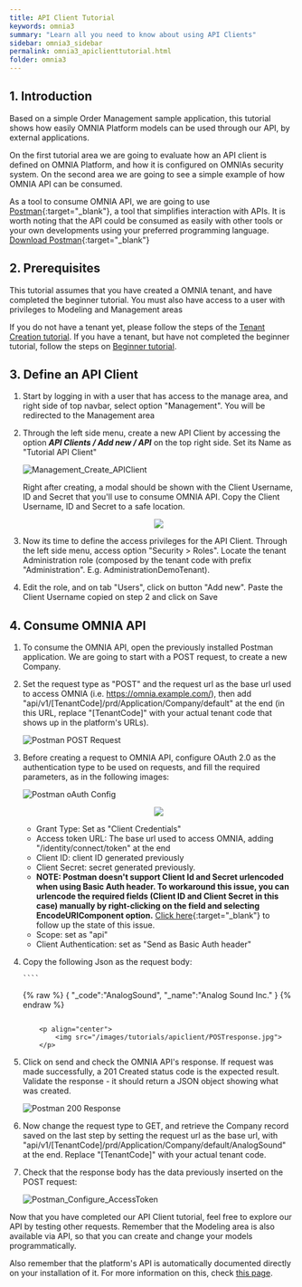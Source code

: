 ```yaml
---
title: API Client Tutorial
keywords: omnia3
summary: "Learn all you need to know about using API Clients"
sidebar: omnia3_sidebar
permalink: omnia3_apiclienttutorial.html
folder: omnia3
---
```


## 1. Introduction

Based on a simple Order Management sample application, this tutorial shows how easily OMNIA Platform models can be used through our API, by external applications.

On the first tutorial area we are going to evaluate how an API client is defined on OMNIA Platform, and how it is configured on OMNIAs security system. On the second area we are going to see a simple example of how OMNIA API can be consumed.

As a tool to consume OMNIA API, we are going to use [Postman](https://www.getpostman.com/){:target="\_blank"}, a tool that simplifies interaction with APIs. It is worth noting that the API could be consumed as easily with other tools or your own developments using your preferred programming language. [Download Postman](https://www.getpostman.com/downloads/){:target="\_blank"}

## 2. Prerequisites

This tutorial assumes that you have created a OMNIA tenant, and have completed the beginner tutorial. You must also have access to a user with privileges to Modeling and Management areas

If you do not have a tenant yet, please follow the steps of the [Tenant Creation tutorial](omnia3_tenantcreation.html). If you have a tenant, but have not completed the beginner tutorial, follow the steps on [Beginner tutorial](omnia3_beginnertutorial.html).

## 3. Define an API Client

1. Start by logging in with a user that has access to the manage area, and right side of top navbar, select option "Management". You will be redirected to the Management area

2. Through the left side menu, create a new API Client by accessing the option **_API Clients / Add new / API_** on the top right side. Set its Name as "Tutorial API Client"

   ![Management_Create_APIClient](/images/tutorials/apiclient/Manangement-Create-ApiClient.jpg)

   Right after creating, a modal should be shown with the Client Username, ID and Secret that you'll use to consume OMNIA API. Copy the Client Username, ID and Secret to a safe location.

   <p align="center">
       <img src="/images/tutorials/apiclient/Management-ApiClient-Credentials.jpg">
   </p>

3. Now its time to define the access privileges for the API Client. Through the left side menu, access option "Security > Roles". Locate the tenant Administration role (composed by the tenant code with prefix "Administration". E.g. AdministrationDemoTenant).

4. Edit the role, and on tab "Users", click on button "Add new". Paste the Client Username copied on step 2 and click on Save

## 4. Consume OMNIA API

1.  To consume the OMNIA API, open the previously installed Postman application. We are going to start with a POST request, to create a new Company.

2.  Set the request type as "POST" and the request url as the base url used to access OMNIA (i.e. https://omnia.example.com/), then add "api/v1/[TenantCode]/prd/Application/Company/default" at the end (in this URL, replace "[TenantCode]" with your actual tenant code that shows up in the platform's URLs).

    ![Postman POST Request](/images/tutorials/apiclient/POSTrequest.jpg)

3.  Before creating a request to OMNIA API, configure OAuth 2.0 as the authentication type to be used on requests, and fill the required parameters, as in the following images:

    ![Postman oAuth Config](/images/tutorials/apiclient/oauth-config.png)

    <p align="center">
        <img src="/images/tutorials/apiclient/newAccessToken.jpg">
    </p>

    - Grant Type: Set as "Client Credentials"
    - Access token URL: The base url used to access OMNIA, adding "/identity/connect/token" at the end
    - Client ID: client ID generated previously
    - Client Secret: secret generated previously.
    - **NOTE: Postman doesn't support Client Id and Secret urlencoded when using Basic Auth header. To workaround this issue, you can urlencode the required fields (Client ID and Client Secret in this case) manually by right-clicking on the field and selecting EncodeURIComponent option.** [Click here](https://github.com/postmanlabs/postman-app-support/issues/7138){:target="\_blank"} to follow up the state of this issue.
    - Scope: set as "api"
    - Client Authentication: set as "Send as Basic Auth header"

4.  Copy the following Json as the request body:

        ````

    {% raw %}
    {
    "\_code":"AnalogSound",
    "\_name":"Analog Sound Inc."
    }
    {% endraw %}
    ````

        <p align="center">
            <img src="/images/tutorials/apiclient/POSTresponse.jpg">
        </p>

5.  Click on send and check the OMNIA API's response. If request was made successfully, a 201 Created status code is the expected result. Validate the response - it should return a JSON object showing what was created.

    ![Postman 200 Response](/images/tutorials/apiclient/postman-response200.jpg)

6.  Now change the request type to GET, and retrieve the Company record saved on the last step by setting the request url as the base url, with "api/v1/[TenantCode]/prd/Application/Company/default/AnalogSound" at the end. Replace "[TenantCode]" with your actual tenant code.

7.  Check that the response body has the data previously inserted on the POST request:

    ![Postman_Configure_AccessToken](/images/tutorials/apiclient/postman_GETresponse.jpg)

Now that you have completed our API Client tutorial, feel free to explore our API by testing other requests. Remember that the Modeling area is also available via API, so that you can create and change your models programmatically.

Also remember that the platform's API is automatically documented directly on your installation of it. For more information on this, check [this page](omnia3_api_swagger.html).
